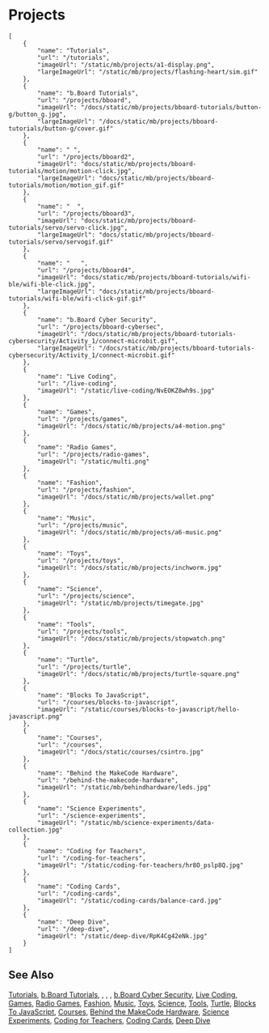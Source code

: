 # Projects

```codecard
[
    {
        "name": "Tutorials",
        "url": "/tutorials",
        "imageUrl": "/static/mb/projects/a1-display.png",
        "largeImageUrl": "/static/mb/projects/flashing-heart/sim.gif"
    },
    {
        "name": "b.Board Tutorials",
        "url": "/projects/bboard",
        "imageUrl": "/docs/static/mb/projects/bboard-tutorials/button-g/button_g.jpg",
        "largeImageUrl": "/docs/static/mb/projects/bboard-tutorials/button-g/cover.gif"
    },
    {
        "name": " ",
        "url": "/projects/bboard2",
        "imageUrl": "docs/static/mb/projects/bboard-tutorials/motion/motion-click.jpg",
        "largeImageUrl": "docs/static/mb/projects/bboard-tutorials/motion/motion_gif.gif"
    },
    {
        "name": "  ",
        "url": "/projects/bboard3",
        "imageUrl": "docs/static/mb/projects/bboard-tutorials/servo/servo-click.jpg",
        "largeImageUrl": "docs/static/mb/projects/bboard-tutorials/servo/servogif.gif"
    },
    {
        "name": "   ",
        "url": "/projects/bboard4",
        "imageUrl": "docs/static/mb/projects/bboard-tutorials/wifi-ble/wifi-ble-click.jpg",
        "largeImageUrl": "docs/static/mb/projects/bboard-tutorials/wifi-ble/wifi-click-gif.gif"
    },
    {
        "name": "b.Board Cyber Security",
        "url": "/projects/bboard-cybersec",
        "imageUrl": "/docs/static/mb/projects/bboard-tutorials-cybersecurity/Activity_1/connect-microbit.gif",
        "largeImageUrl": "/docs/static/mb/projects/bboard-tutorials-cybersecurity/Activity_1/connect-microbit.gif"
    },
    {
        "name": "Live Coding",
        "url": "/live-coding",
        "imageUrl": "/static/live-coding/NvEOKZ8wh9s.jpg"
    },
    {
        "name": "Games",
        "url": "/projects/games",
        "imageUrl": "/docs/static/mb/projects/a4-motion.png"
    },
    {
        "name": "Radio Games",
        "url": "/projects/radio-games",
        "imageUrl": "/static/multi.png"
    },
    {
        "name": "Fashion",
        "url": "/projects/fashion",
        "imageUrl": "/docs/static/mb/projects/wallet.png"
    },
    {
        "name": "Music",
        "url": "/projects/music",
        "imageUrl": "/docs/static/mb/projects/a6-music.png"
    },
    {
        "name": "Toys",
        "url": "/projects/toys",
        "imageUrl": "/docs/static/mb/projects/inchworm.jpg"
    },
    {
        "name": "Science",
        "url": "/projects/science",
        "imageUrl": "/static/mb/projects/timegate.jpg"
    },
    {
        "name": "Tools",
        "url": "/projects/tools",
        "imageUrl": "/docs/static/mb/projects/stopwatch.png"
    },
    {
        "name": "Turtle",
        "url": "/projects/turtle",
        "imageUrl": "/docs/static/mb/projects/turtle-square.png"
    },
    {
        "name": "Blocks To JavaScript",
        "url": "/courses/blocks-to-javascript",
        "imageUrl": "/static/courses/blocks-to-javascript/hello-javascript.png"
    },
    {
        "name": "Courses",
        "url": "/courses",
        "imageUrl": "/docs/static/courses/csintro.jpg"
    },
    {
        "name": "Behind the MakeCode Hardware",
        "url": "/behind-the-makecode-hardware",
        "imageUrl": "/static/mb/behindhardware/leds.jpg"
    },
    {
        "name": "Science Experiments",
        "url": "/science-experiments",
        "imageUrl": "/static/mb/science-experiments/data-collection.jpg"
    },
    {
        "name": "Coding for Teachers",
        "url": "/coding-for-teachers",
        "imageUrl": "/static/coding-for-teachers/hr8O_pslp8Q.jpg"
    },
    {
        "name": "Coding Cards",
        "url": "/coding-cards",
        "imageUrl": "/static/coding-cards/balance-card.jpg"
    },
    {
        "name": "Deep Dive",
        "url": "/deep-dive",
        "imageUrl": "/static/deep-dive/RpK4Cg42eNk.jpg"
    }
]
```

## See Also

[Tutorials](/tutorials),
[b.Board Tutorials](/projects/bboard),
[ ](/projects/bboard2),
[  ](/projects/bboard3),
[   ](/projects/bboard4),
[b.Board Cyber Security](/projects/bboard-cybersec),
[Live Coding](/live-coding),
[Games](/projects/games),
[Radio Games](/projects/radio-games),
[Fashion](/projects/fashion),
[Music](/projects/music),
[Toys](/projects/toys),
[Science](/projects/science),
[Tools](/projects/tools),
[Turtle](/projects/turtle),
[Blocks To JavaScript](/courses/blocks-to-javascript),
[Courses](/courses),
[Behind the MakeCode Hardware](/behind-the-makecode-hardware),
[Science Experiments](/science-experiments),
[Coding for Teachers](/coding-for-teachers),
[Coding Cards](/coding-cards),
[Deep Dive](/deep-dive)

